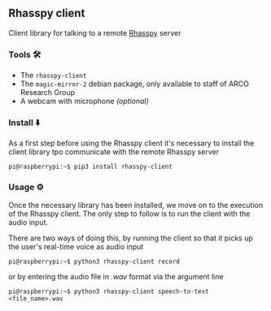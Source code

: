 ## Rhasspy client
Client library for talking to a remote [Rhasspy](https://rhasspy.readthedocs.io/en/latest/) server 

### Tools 🛠️
* The `rhasspy-client`
* The `magic-mirror-2` debian package, only available to staff of ARCO Research Group
* A webcam with microphone *(optional)*

### Install ⬇️
As a first step before using the Rhasspy client it's necessary to install the client library tpo communicate with the remote Rhasspy server
```shell
pi@raspberrypi:~$ pip3 install rhasspy-client
```

### Usage ⚙️ 
Once the necessary library has been installed, we move on to the execution of the Rhasspy client. The only step to follow is to run the client with the audio input.

There are two ways of doing this, by running the client so that it picks up the user's real-time voice as audio input

```shell
pi@raspberrypi:~$ python3 rhasspy-client record
```

or by entering the audio file in *.wav* format via the argument line
```shell
pi@raspberrypi:~$ python3 rhasspy-client speech-to-text <file_name>.wav
```
